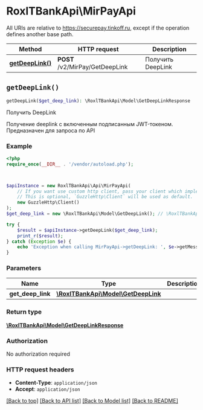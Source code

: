 # RoxlTBankApi\MirPayApi

All URIs are relative to https://securepay.tinkoff.ru, except if the operation defines another base path.

| Method | HTTP request | Description |
| ------------- | ------------- | ------------- |
| [**getDeepLink()**](MirPayApi.md#getDeepLink) | **POST** /v2/MirPay/GetDeepLink | Получить DeepLink |


## `getDeepLink()`

```php
getDeepLink($get_deep_link): \RoxlTBankApi\Model\GetDeepLinkResponse
```

Получить DeepLink

Получение deeplink с включенным подписанным JWT-токеном. Предназначен для запроса по API

### Example

```php
<?php
require_once(__DIR__ . '/vendor/autoload.php');



$apiInstance = new RoxlTBankApi\Api\MirPayApi(
    // If you want use custom http client, pass your client which implements `GuzzleHttp\ClientInterface`.
    // This is optional, `GuzzleHttp\Client` will be used as default.
    new GuzzleHttp\Client()
);
$get_deep_link = new \RoxlTBankApi\Model\GetDeepLink(); // \RoxlTBankApi\Model\GetDeepLink

try {
    $result = $apiInstance->getDeepLink($get_deep_link);
    print_r($result);
} catch (Exception $e) {
    echo 'Exception when calling MirPayApi->getDeepLink: ', $e->getMessage(), PHP_EOL;
}
```

### Parameters

| Name | Type | Description  | Notes |
| ------------- | ------------- | ------------- | ------------- |
| **get_deep_link** | [**\RoxlTBankApi\Model\GetDeepLink**](../Model/GetDeepLink.md)|  | |

### Return type

[**\RoxlTBankApi\Model\GetDeepLinkResponse**](../Model/GetDeepLinkResponse.md)

### Authorization

No authorization required

### HTTP request headers

- **Content-Type**: `application/json`
- **Accept**: `application/json`

[[Back to top]](#) [[Back to API list]](../../README.md#endpoints)
[[Back to Model list]](../../README.md#models)
[[Back to README]](../../README.md)
